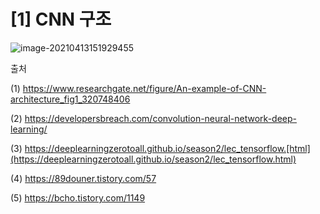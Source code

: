# [1] CNN 구조



![image-20210413151929455](C:\Users\piai\AppData\Roaming\Typora\typora-user-images\image-20210413151929455.png)







출처

(1) https://www.researchgate.net/figure/An-example-of-CNN-architecture_fig1_320748406

(2) https://developersbreach.com/convolution-neural-network-deep-learning/

(3) https://deeplearningzerotoall.github.io/season2/lec_tensorflow.[html](https://deeplearningzerotoall.github.io/season2/lec_tensorflow.html)

(4) https://89douner.tistory.com/57

(5) https://bcho.tistory.com/1149